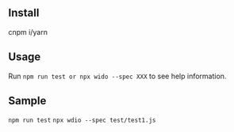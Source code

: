## Install

cnpm i/yarn

## Usage

Run `npm run test or npx wido --spec XXX` to see help information.

## Sample

`npm run test`
`npx wdio --spec test/test1.js`
